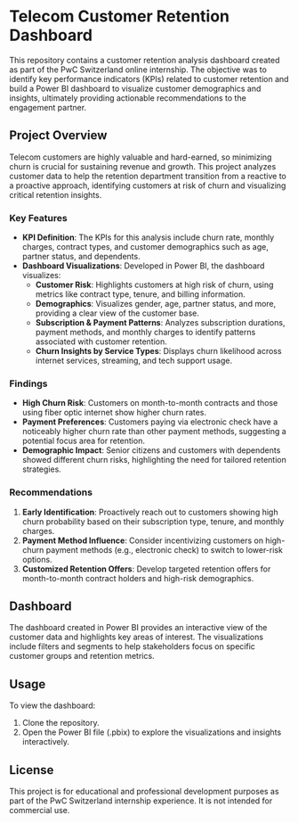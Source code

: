 # Telecom Customer Retention Dashboard

This repository contains a customer retention analysis dashboard created as part of the PwC Switzerland online internship. The objective was to identify key performance indicators (KPIs) related to customer retention and build a Power BI dashboard to visualize customer demographics and insights, ultimately providing actionable recommendations to the engagement partner.

## Project Overview

Telecom customers are highly valuable and hard-earned, so minimizing churn is crucial for sustaining revenue and growth. This project analyzes customer data to help the retention department transition from a reactive to a proactive approach, identifying customers at risk of churn and visualizing critical retention insights.

### Key Features
- **KPI Definition**: The KPIs for this analysis include churn rate, monthly charges, contract types, and customer demographics such as age, partner status, and dependents.
- **Dashboard Visualizations**: Developed in Power BI, the dashboard visualizes:
  - **Customer Risk**: Highlights customers at high risk of churn, using metrics like contract type, tenure, and billing information.
  - **Demographics**: Visualizes gender, age, partner status, and more, providing a clear view of the customer base.
  - **Subscription & Payment Patterns**: Analyzes subscription durations, payment methods, and monthly charges to identify patterns associated with customer retention.
  - **Churn Insights by Service Types**: Displays churn likelihood across internet services, streaming, and tech support usage.

### Findings
- **High Churn Risk**: Customers on month-to-month contracts and those using fiber optic internet show higher churn rates.
- **Payment Preferences**: Customers paying via electronic check have a noticeably higher churn rate than other payment methods, suggesting a potential focus area for retention.
- **Demographic Impact**: Senior citizens and customers with dependents showed different churn risks, highlighting the need for tailored retention strategies.

### Recommendations
1. **Early Identification**: Proactively reach out to customers showing high churn probability based on their subscription type, tenure, and monthly charges.
2. **Payment Method Influence**: Consider incentivizing customers on high-churn payment methods (e.g., electronic check) to switch to lower-risk options.
3. **Customized Retention Offers**: Develop targeted retention offers for month-to-month contract holders and high-risk demographics.

## Dashboard

The dashboard created in Power BI provides an interactive view of the customer data and highlights key areas of interest. The visualizations include filters and segments to help stakeholders focus on specific customer groups and retention metrics.

## Usage

To view the dashboard:
1. Clone the repository.
2. Open the Power BI file (.pbix) to explore the visualizations and insights interactively.

## License

This project is for educational and professional development purposes as part of the PwC Switzerland internship experience. It is not intended for commercial use.

